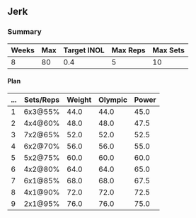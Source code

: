 ## Jerk

### Summary

Weeks | Max | Target INOL | Max Reps | Max Sets
--- | --- | --- | --- | ---
8 | 80 | 0.4 | 5 | 10

#### Plan

 ... | Sets/Reps | Weight | Olympic | Power
--- | --- | --- | --- | ---
1 | 6x3@55% | 44.0 | 44.0 | 45.0
2 | 4x4@60% | 48.0 | 48.0 | 47.5
3 | 7x2@65% | 52.0 | 52.0 | 52.5
4 | 6x2@70% | 56.0 | 56.0 | 55.0
5 | 5x2@75% | 60.0 | 60.0 | 60.0
6 | 4x2@80% | 64.0 | 64.0 | 65.0
7 | 6x1@85% | 68.0 | 68.0 | 67.5
8 | 4x1@90% | 72.0 | 72.0 | 72.5
9 | 2x1@95% | 76.0 | 76.0 | 75.0


